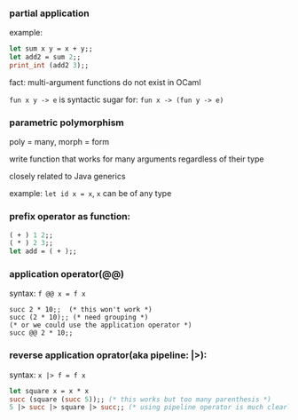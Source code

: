 ### partial application

example: 

```ocaml
let sum x y = x + y;;
let add2 = sum 2;;
print_int (add2 3);;
```

fact: multi-argument functions do not exist in OCaml

`fun x y -> e` is syntactic sugar for: `fun x -> (fun y -> e)`

### parametric polymorphism

poly = many, morph = form

write function that works for many arguments regardless of their type

closely related to Java generics

example: `let id x = x`, `x` can be of any type

### prefix operator as function:

```ocaml
( + ) 1 2;;
( * ) 2 3;;
let add = ( + );;
```


### application operator(@@)

syntax: `f @@ x = f x`

```
succ 2 * 10;;  (* this won't work *)
succ (2 * 10);; (* need grouping *)
(* or we could use the application operator *)
succ @@ 2 * 10;;
```

### reverse application oprator(aka pipeline: |>):

syntax: `x |> f = f x`

```ocaml
let square x = x * x
succ (square (succ 5));; (* this works but too many parenthesis *)
5 |> succ |> square |> succ;; (* using pipeline operator is much clearly *)
```
